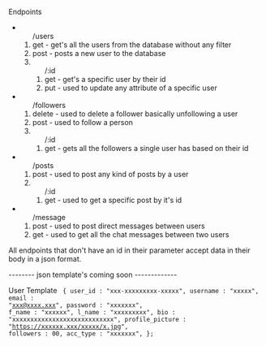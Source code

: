 Endpoints
  <ul>
    <li>
        <ol>/users
          <li>get - get's all the users from the database without any filter</li>
          <li>post - posts a new user to the database</li>
          <li>
            <ol>/:id
              <li>get - get's a specific user by their id</li>
              <li>put - used to update any attribute of a specific user</li>
            </ol>
          </li>
        </ol>
    </li>
    <li>
        <ol>/followers
          <li>delete - used to delete a follower basically unfollowing a user</li>
          <li>post - used to follow a person</li>
          <li>
            <ol>/:id
              <li>get - gets all the followers a single user has based on their id</li>
            </ol>
          </li>
        </ol>
    </li>
        <li>
        <ol>/posts
          <li>post - used to post any kind of posts by a user</li>
          <li>
            <ol>/:id
              <li>get - used to get a specific post by it's id</li>
            </ol>
          </li>
        </ol>
    </li>
    </li>
        <li>
        <ol>/message
          <li>post - used to post direct messages between users</li>
          <li>get - used to get all the chat messages between two users</li>
        </ol>
    </li>
  </ul>
<p>All endpoints that don't have an id in their parameter accept data in their body in a json format.

-------- json template's coming soon -------------</p>
User Template
  <code>
  {
    user_id : "xxx-xxxxxxxxx-xxxxx",
    username : "xxxxx",
    email : "xxx@xxxx.xxx",
    password : "xxxxxxx",
    f_name : "xxxxxx",
    l_name : "xxxxxxxxx", 
    bio : "xxxxxxxxxxxxxxxxxxxxxxxxxxxx",
    profile_picture : "https://xxxxxx.xxx/xxxxx/x.jpg",
    followers : 00,
    acc_type : "xxxxxxx",
  };
  </code>

